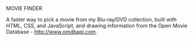 MOVIE FINDER

A faster way to pick a movie from my Blu-ray/DVD collection, built with HTML, CSS, and JavaScript, and drawing information from the Open Movie Database - http://www.omdbapi.com.
